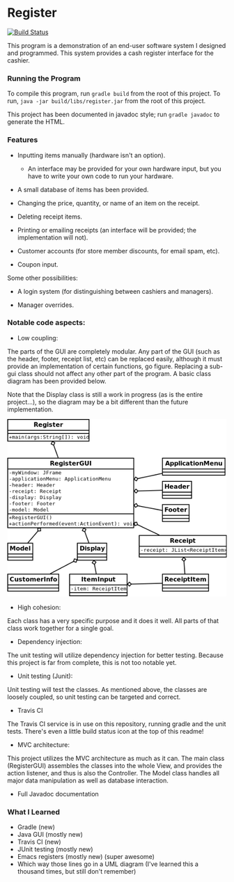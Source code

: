 # Register

[![Build Status](https://travis-ci.org/asinck/register.svg?branch=master)](https://travis-ci.org/asinck/register)

This program is a demonstration of an end-user software system I designed and programmed. This system provides a cash register interface for the cashier. 



### Running the Program

To compile this program, run `gradle build` from the root of this project. To run, `java -jar build/libs/register.jar` from the root of this project. 

This project has been documented in javadoc style; run `gradle javadoc` to generate the HTML.



### Features

- Inputting items manually (hardware isn't an option).
  -   An interface may be provided for your own hardware input, but you have to write your own code to run your hardware.
- A small database of items has been provided.

- Changing the price, quantity, or name of an item on the receipt.
- Deleting receipt items.
- Printing or emailing receipts (an interface will be provided; the implementation will not).
- Customer accounts (for store member discounts, for email spam, etc).
- Coupon input.


Some other possibilities:

- A login system (for distinguishing between cashiers and managers).

- Manager overrides.




### Notable code aspects:

- Low coupling:

The parts of the GUI are completely modular. Any part of the GUI (such as the header, footer, receipt list, etc) can be replaced easily, although it must provide an implementation of certain functions, go figure. Replacing a sub-gui class should not affect any other part of the program. A basic class diagram has been provided below.

Note that the Display class is still a work in progress (as is the entire project...), so the diagram may be a bit different than the future implementation.

![UML](UML.png)



- High cohesion:

Each class has a very specific purpose and it does it well. All parts of that class work together for a single goal. 

- Dependency injection:

The unit testing will utilize dependency injection for better testing. Because this project is far from complete, this is not too notable yet.

- Unit testing (Junit):

Unit testing will test the classes. As mentioned above, the classes are loosely coupled, so unit testing can be targeted and correct. 

- Travis CI

The Travis CI service is in use on this repository, running gradle and the unit tests. There's even a little build status icon at the top of this readme!

- MVC architecture:

This project utilizes the MVC architecture as much as it can. The main class (RegisterGUI) assembles the classes into the whole View, and provides the action listener, and thus is also the Controller. The Model class handles all major data manipulation as well as database interaction. 

-   Full Javadoc documentation



### What I Learned

-   Gradle (new)
-   Java GUI (mostly new)
-   Travis CI (new)
-   JUnit testing (mostly new)
-   Emacs registers (mostly new) (super awesome)
-   Which way those lines go in a UML diagram (I've learned this a thousand times, but still don't remember)
